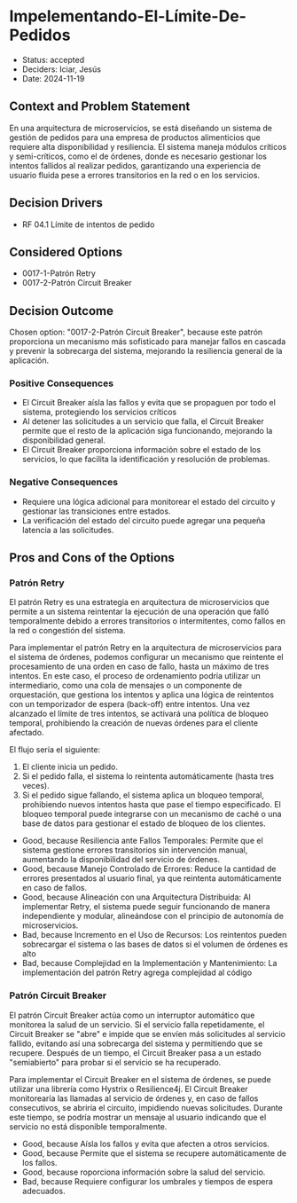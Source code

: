 # Impelementando-El-Límite-De-Pedidos

* Status: accepted
* Deciders: Iciar, Jesús
* Date: 2024-11-19

## Context and Problem Statement

En una arquitectura de microservicios, se está diseñando un sistema de gestión de pedidos para una empresa de productos alimenticios que requiere alta disponibilidad y resiliencia. El sistema maneja módulos críticos y semi-críticos, como el de órdenes, donde es necesario gestionar los intentos fallidos al realizar pedidos, garantizando una experiencia de usuario fluida pese a errores transitorios en la red o en los servicios.

## Decision Drivers

* RF 04.1	Límite de intentos de pedido

## Considered Options

* 0017-1-Patrón Retry
* 0017-2-Patrón Circuit Breaker

## Decision Outcome

Chosen option: "0017-2-Patrón Circuit Breaker", because este patrón proporciona un mecanismo más sofisticado para manejar fallos en cascada y prevenir la sobrecarga del sistema, mejorando la resiliencia general de la aplicación.

### Positive Consequences

* El Circuit Breaker aísla las fallos y evita que se propaguen por todo el sistema, protegiendo los servicios críticos
* Al detener las solicitudes a un servicio que falla, el Circuit Breaker permite que el resto de la aplicación siga funcionando, mejorando la disponibilidad general.
* El Circuit Breaker proporciona información sobre el estado de los servicios, lo que facilita la identificación y resolución de problemas.

### Negative Consequences

*  Requiere una lógica adicional para monitorear el estado del circuito y gestionar las transiciones entre estados.
* La verificación del estado del circuito puede agregar una pequeña latencia a las solicitudes.

## Pros and Cons of the Options

### Patrón Retry

El patrón Retry es una estrategia en arquitectura de microservicios que permite a un sistema reintentar la ejecución de una operación que falló temporalmente debido a errores transitorios o intermitentes, como fallos en la red o congestión del sistema. 

Para implementar el patrón Retry en la arquitectura de microservicios para el sistema de órdenes, podemos configurar un mecanismo que reintente el procesamiento de una orden en caso de fallo, hasta un máximo de tres intentos. En este caso, el proceso de ordenamiento podría utilizar un intermediario, como una cola de mensajes o un componente de orquestación, que gestiona los intentos y aplica una lógica de reintentos con un temporizador de espera (back-off) entre intentos. Una vez alcanzado el límite de tres intentos, se activará una política de bloqueo temporal, prohibiendo la creación de nuevas órdenes para el cliente afectado.

El flujo sería el siguiente:

1. El cliente inicia un pedido.
2. Si el pedido falla, el sistema lo reintenta automáticamente (hasta tres veces).
3. Si el pedido sigue fallando, el sistema aplica un bloqueo temporal, prohibiendo nuevos intentos hasta que pase el tiempo especificado.
El bloqueo temporal puede integrarse con un mecanismo de caché o una base de datos para gestionar el estado de bloqueo de los clientes.

* Good, because Resiliencia ante Fallos Temporales: Permite que el sistema gestione errores transitorios sin intervención manual, aumentando la disponibilidad del servicio de órdenes.
* Good, because Manejo Controlado de Errores: Reduce la cantidad de errores presentados al usuario final, ya que reintenta automáticamente en caso de fallos.
* Good, because Alineación con una Arquitectura Distribuida: Al implementar Retry, el sistema puede seguir funcionando de manera independiente y modular, alineándose con el principio de autonomía de microservicios.
* Bad, because Incremento en el Uso de Recursos: Los reintentos pueden sobrecargar el sistema o las bases de datos si el volumen de órdenes es alto
* Bad, because Complejidad en la Implementación y Mantenimiento: La implementación del patrón Retry agrega complejidad al código

### Patrón Circuit Breaker

El patrón Circuit Breaker actúa como un interruptor automático que monitorea la salud de un servicio. Si el servicio falla repetidamente, el Circuit Breaker se "abre" e impide que se envíen más solicitudes al servicio fallido, evitando así una sobrecarga del sistema y permitiendo que se recupere. Después de un tiempo, el Circuit Breaker pasa a un estado "semiabierto" para probar si el servicio se ha recuperado.

Para implementar el Circuit Breaker en el sistema de órdenes, se puede utilizar una librería como Hystrix o Resilience4j. El Circuit Breaker monitorearía las llamadas al servicio de órdenes y, en caso de fallos consecutivos, se abriría el circuito, impidiendo nuevas solicitudes. Durante este tiempo, se podría mostrar un mensaje al usuario indicando que el servicio no está disponible temporalmente.

* Good, because Aísla los fallos y evita que afecten a otros servicios.
* Good, because Permite que el sistema se recupere automáticamente de los fallos.
* Good, because roporciona información sobre la salud del servicio.
* Bad, because Requiere configurar los umbrales y tiempos de espera adecuados.
